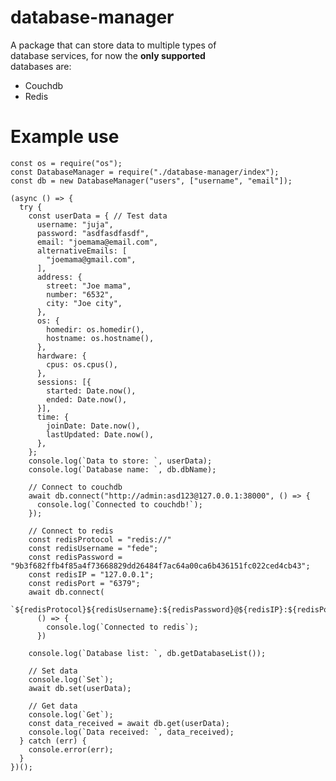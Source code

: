 # database-manager
<p>A package that can store data to multiple types of </br>
database services, for now the <strong>only supported</strong></br>
databases are:</br>
<ul>
  <li>Couchdb</li>
  <li>Redis</li>
</ul>
</p>

# Example use


    const os = require("os");
    const DatabaseManager = require("./database-manager/index");
    const db = new DatabaseManager("users", ["username", "email"]);

    (async () => {
      try {
        const userData = { // Test data
          username: "juja",
          password: "asdfasdfasdf",
          email: "joemama@email.com",
          alternativeEmails: [
            "joemama@gmail.com",
          ],
          address: {
            street: "Joe mama",
            number: "6532",
            city: "Joe city",
          },
          os: {
            homedir: os.homedir(),
            hostname: os.hostname(),
          },
          hardware: {
            cpus: os.cpus(),
          },
          sessions: [{
            started: Date.now(),
            ended: Date.now(),
          }],
          time: {
            joinDate: Date.now(),
            lastUpdated: Date.now(),
          },
        };
        console.log(`Data to store: `, userData);
        console.log(`Database name: `, db.dbName);

        // Connect to couchdb
        await db.connect("http://admin:asd123@127.0.0.1:38000", () => {
          console.log(`Connected to couchdb!`);
        });

        // Connect to redis
        const redisProtocol = "redis://"
        const redisUsername = "fede";
        const redisPassword = "9b3f682ffb4f85a4f73668829dd26484f7ac64a00ca6b436151fc022ced4cb43";
        const redisIP = "127.0.0.1";
        const redisPort = "6379";
        await db.connect(
          `${redisProtocol}${redisUsername}:${redisPassword}@${redisIP}:${redisPort}`,
          () => {
            console.log(`Connected to redis`);
          })

        console.log(`Database list: `, db.getDatabaseList());

        // Set data
        console.log(`Set`);
        await db.set(userData);

        // Get data
        console.log(`Get`);
        const data_received = await db.get(userData);
        console.log(`Data received: `, data_received);
      } catch (err) {
        console.error(err);
      }
    })();

